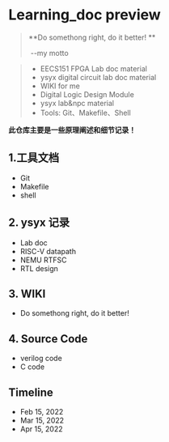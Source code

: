 # Learning_doc preview

> **Do somethong right, do it better! **
>
> ​							--my motto

> - EECS151 FPGA Lab doc material
> - ysyx digital circuit lab doc material
> - WIKI for me
> - Digital Logic Design Module
> - ysyx lab&npc material
> - Tools: Git、Makefile、Shell 

**此仓库主要是一些原理阐述和细节记录！**



## 1.工具文档

- Git
- Makefile
- shell



## 2. ysyx 记录

- Lab doc 
- RISC-V datapath
- NEMU RTFSC
- RTL design



## 3. WIKI

- Do somethong right, do it better!

## 4. Source Code

- verilog code
- C code



## Timeline

- Feb 15, 2022
- Mar 15, 2022 
- Apr 15, 2022





